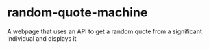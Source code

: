 # random-quote-machine
A webpage that uses an API to get a random quote from a significant individual and displays it 
